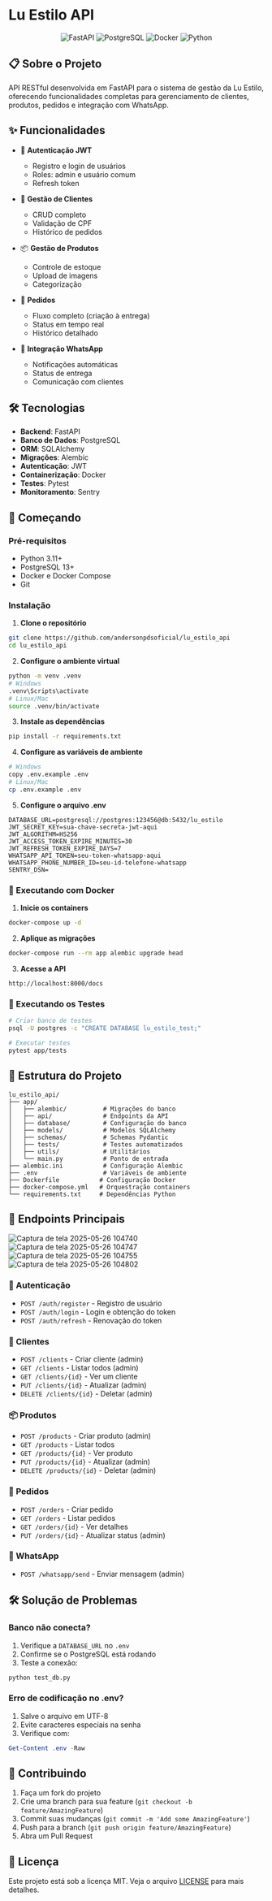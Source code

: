 ﻿#  Lu Estilo API

<div align="center">

![FastAPI](https://img.shields.io/badge/FastAPI-005571?style=for-the-badge&logo=fastapi)
![PostgreSQL](https://img.shields.io/badge/PostgreSQL-316192?style=for-the-badge&logo=postgresql&logoColor=white)
![Docker](https://img.shields.io/badge/Docker-2496ED?style=for-the-badge&logo=docker&logoColor=white)
![Python](https://img.shields.io/badge/Python-3776AB?style=for-the-badge&logo=python&logoColor=white)

</div>

## 📋 Sobre o Projeto

API RESTful desenvolvida em FastAPI para o sistema de gestão da Lu Estilo, oferecendo funcionalidades completas para gerenciamento de clientes, produtos, pedidos e integração com WhatsApp.

## ✨ Funcionalidades

- 🔐 **Autenticação JWT**
  - Registro e login de usuários
  - Roles: admin e usuário comum
  - Refresh token

- 👥 **Gestão de Clientes**
  - CRUD completo
  - Validação de CPF
  - Histórico de pedidos

- 📦 **Gestão de Produtos**
  - Controle de estoque
  - Upload de imagens
  - Categorização

- 🧾 **Pedidos**
  - Fluxo completo (criação à entrega)
  - Status em tempo real
  - Histórico detalhado

- 📲 **Integração WhatsApp**
  - Notificações automáticas
  - Status de entrega
  - Comunicação com clientes

## 🛠️ Tecnologias

- **Backend**: FastAPI
- **Banco de Dados**: PostgreSQL
- **ORM**: SQLAlchemy
- **Migrações**: Alembic
- **Autenticação**: JWT
- **Containerização**: Docker
- **Testes**: Pytest
- **Monitoramento**: Sentry

## 🚀 Começando

### Pré-requisitos

- Python 3.11+
- PostgreSQL 13+
- Docker e Docker Compose
- Git

### Instalação

1. **Clone o repositório**
```bash
git clone https://github.com/andersonpdsoficial/lu_estilo_api
cd lu_estilo_api
```

2. **Configure o ambiente virtual**
```bash
python -m venv .venv
# Windows
.venv\Scripts\activate
# Linux/Mac
source .venv/bin/activate
```

3. **Instale as dependências**
```bash
pip install -r requirements.txt
```

4. **Configure as variáveis de ambiente**
```bash
# Windows
copy .env.example .env
# Linux/Mac
cp .env.example .env
```

5. **Configure o arquivo .env**
```env
DATABASE_URL=postgresql://postgres:123456@db:5432/lu_estilo
JWT_SECRET_KEY=sua-chave-secreta-jwt-aqui
JWT_ALGORITHM=HS256
JWT_ACCESS_TOKEN_EXPIRE_MINUTES=30
JWT_REFRESH_TOKEN_EXPIRE_DAYS=7
WHATSAPP_API_TOKEN=seu-token-whatsapp-aqui
WHATSAPP_PHONE_NUMBER_ID=seu-id-telefone-whatsapp
SENTRY_DSN=
```

### 🐳 Executando com Docker

1. **Inicie os containers**
```bash
docker-compose up -d
```

2. **Aplique as migrações**
```bash
docker-compose run --rm app alembic upgrade head
```

3. **Acesse a API**
```
http://localhost:8000/docs
```

### 🧪 Executando os Testes

```bash
# Criar banco de testes
psql -U postgres -c "CREATE DATABASE lu_estilo_test;"

# Executar testes
pytest app/tests
```

## 📁 Estrutura do Projeto

```
lu_estilo_api/
├── app/
│   ├── alembic/          # Migrações do banco
│   ├── api/              # Endpoints da API
│   ├── database/         # Configuração do banco
│   ├── models/           # Modelos SQLAlchemy
│   ├── schemas/          # Schemas Pydantic
│   ├── tests/            # Testes automatizados
│   ├── utils/            # Utilitários
│   └── main.py           # Ponto de entrada
├── alembic.ini           # Configuração Alembic
├── .env                  # Variáveis de ambiente
├── Dockerfile           # Configuração Docker
├── docker-compose.yml   # Orquestração containers
└── requirements.txt     # Dependências Python
```

## 📡 Endpoints Principais

![Captura de tela 2025-05-26 104740](https://github.com/user-attachments/assets/54e1df6e-724b-4371-8690-cd5cd4f51553)
![Captura de tela 2025-05-26 104747](https://github.com/user-attachments/assets/b93f28e8-8389-4583-877b-e243c11d1df0)
![Captura de tela 2025-05-26 104755](https://github.com/user-attachments/assets/600005ad-4191-4f3d-91c8-122bc896b737)
![Captura de tela 2025-05-26 104802](https://github.com/user-attachments/assets/7cdd5283-b43d-4603-a03e-aec02c24415e)

### 🔐 Autenticação
- `POST /auth/register` - Registro de usuário
- `POST /auth/login` - Login e obtenção do token
- `POST /auth/refresh` - Renovação do token

### 👥 Clientes
- `POST /clients` - Criar cliente (admin)
- `GET /clients` - Listar todos (admin)
- `GET /clients/{id}` - Ver um cliente
- `PUT /clients/{id}` - Atualizar (admin)
- `DELETE /clients/{id}` - Deletar (admin)

### 📦 Produtos
- `POST /products` - Criar produto (admin)
- `GET /products` - Listar todos
- `GET /products/{id}` - Ver produto
- `PUT /products/{id}` - Atualizar (admin)
- `DELETE /products/{id}` - Deletar (admin)

### 🧾 Pedidos
- `POST /orders` - Criar pedido
- `GET /orders` - Listar pedidos
- `GET /orders/{id}` - Ver detalhes
- `PUT /orders/{id}` - Atualizar status (admin)

### 📲 WhatsApp
- `POST /whatsapp/send` - Enviar mensagem (admin)

## 🛠️ Solução de Problemas

### Banco não conecta?
1. Verifique a `DATABASE_URL` no `.env`
2. Confirme se o PostgreSQL está rodando
3. Teste a conexão:
```bash
python test_db.py
```

### Erro de codificação no .env?
1. Salve o arquivo em UTF-8
2. Evite caracteres especiais na senha
3. Verifique com:
```powershell
Get-Content .env -Raw
```

## 🤝 Contribuindo

1. Faça um fork do projeto
2. Crie uma branch para sua feature (`git checkout -b feature/AmazingFeature`)
3. Commit suas mudanças (`git commit -m 'Add some AmazingFeature'`)
4. Push para a branch (`git push origin feature/AmazingFeature`)
5. Abra um Pull Request

## 📝 Licença

Este projeto está sob a licença MIT. Veja o arquivo [LICENSE](LICENSE) para mais detalhes.

